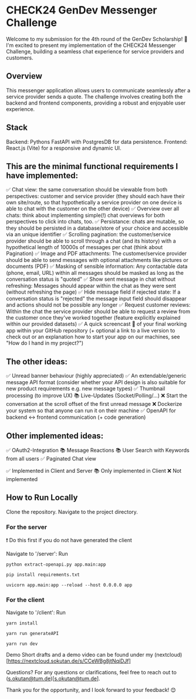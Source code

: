 # CHECK24 GenDev Messenger Challenge
Welcome to my submission for the 4th round of the GenDev Scholarship! 🚀 I'm excited to present my implementation of the CHECK24 Messenger Challenge, building a seamless chat experience for service providers and customers.

## Overview
This messenger application allows users to communicate seamlessly after a service provider sends a quote. The challenge involves creating both the backend and frontend components, providing a robust and enjoyable user experience.

## Stack
Backend: Pythons FastAPI with PostgresDB for data persistence.
Frontend: React.js (Vite) for a responsive and dynamic UI.

## This are the minimal functional requirements I have implemented:
✅ Chat view: the same conversation should be viewable from both perspectives: customer and service provider (they should each have their own site/route, so that hypothetically a service provider on one device is able to chat with the customer on the other device)
✅ Overview over all chats: think about implementing simple(!) chat overviews for both perspectives to click into chats, too.
✅ Persistance: chats are mutable, so they should be persisted in a database/store of your choice and accessible via an unique identifier
✅ Scrolling pagination: the customer/service provider should be able to scroll through a chat (and its history) with a hypothetical length of 10000s of messages per chat (think about Pagination)
✅ Image and PDF attachments: The customer/service provider should be able to send messages with optional attachments like pictures or documents (PDF)
✅ Masking of sensible information: Any contactable data (phone, email, URL) within all messages should be masked as long as the conversation status is "quoted"
✅ Show sent message in chat without refreshing: Messages should appear within the chat as they were sent (without refreshing the page)
✅ Hide message field if rejected state: If a conversation status is "rejected" the message input field should disappear and actions should not be possible any longer
✅ Request customer reviews: Within the chat the service provider should be able to request a review from the customer once they've worked together (feature explicitly explained within our provided datasets)
✅ A quick screencast 🎥 of your final working app within your GitHub repository (+ optional a link to a live version to check out or an explanation how to start your app on our machines, see "How do I hand in my project?")

## The other ideas:
✅ Unread banner behaviour (highly appreciated)
✅ An extendable/generic message API format (consider whether your API design is also suitable for new product requirements e.g. new message types)
✅ Thumbnail processing (to improve UX)
📚 Live-Updates (Socket/Polling/...)
❌ Start the conversation at the scroll offset of the first unread message
❌ Dockerize your system so that anyone can run it on their machine
✅ OpenAPI for backend <-> frontend communication (+ code generation)

## Other implemented ideas:
✅ OAuth2-Integration
📚 Message Reactions
📚 User Search with Keywords from all users
✅ Paginated Chat view

✅ Implemented in Client and Server
📚 Only implemented in Client
❌ Not implemented

## How to Run Locally
Clone the repository.
Navigate to the project directory.

### For the server

❗️ Do this first if you do not have generated the client

Navigate to '/server':
Run
```
python extract-openapi.py app.main:app
```
```
pip install requirements.txt
```
```
uvicorn app.main:app --reload --host 0.0.0.0 app
```

### For the client

Navigate to '/client':
Run
```
yarn install
```
```
yarn run generateAPI
```
```
yarn run dev
```

Demo
Short drafts and a demo video can be found under my (nextcloud)[https://nextcloud.sokutan.de/s/CCeWBg8jtNqiDJf]

Questions?
For any questions or clarifications, feel free to reach out to (s.okutan@tum.de)[s.okutan@tum.de].

Thank you for the opportunity, and I look forward to your feedback! 😊
